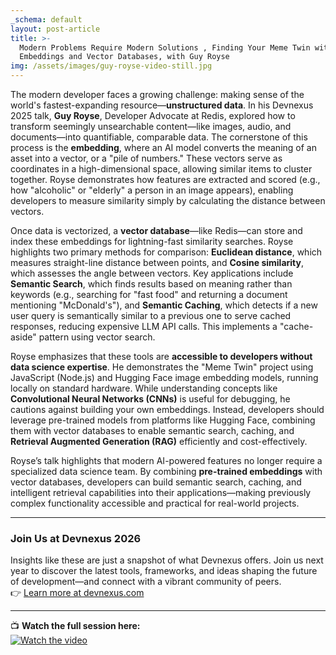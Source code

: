 ```yaml
---
_schema: default
layout: post-article
title: >-
  Modern Problems Require Modern Solutions , Finding Your Meme Twin with
  Embeddings and Vector Databases, with Guy Royse
img: /assets/images/guy-royse-video-still.jpg
---
```

The modern developer faces a growing challenge: making sense of the world's fastest-expanding resource—**unstructured data**. In his Devnexus 2025 talk, **Guy Royse**, Developer Advocate at Redis, explored how to transform seemingly unsearchable content—like images, audio, and documents—into quantifiable, comparable data. The cornerstone of this process is the **embedding**, where an AI model converts the meaning of an asset into a vector, or a "pile of numbers." These vectors serve as coordinates in a high-dimensional space, allowing similar items to cluster together. Royse demonstrates how features are extracted and scored (e.g., how "alcoholic" or "elderly" a person in an image appears), enabling developers to measure similarity simply by calculating the distance between vectors.

Once data is vectorized, a **vector database**—like Redis—can store and index these embeddings for lightning-fast similarity searches. Royse highlights two primary methods for comparison: **Euclidean distance**, which measures straight-line distance between points, and **Cosine similarity**, which assesses the angle between vectors. Key applications include **Semantic Search**, which finds results based on meaning rather than keywords (e.g., searching for "fast food" and returning a document mentioning "McDonald's"), and **Semantic Caching**, which detects if a new user query is semantically similar to a previous one to serve cached responses, reducing expensive LLM API calls. This implements a "cache-aside" pattern using vector search.

Royse emphasizes that these tools are **accessible to developers without data science expertise**. He demonstrates the "Meme Twin" project using JavaScript (Node.js) and Hugging Face image embedding models, running locally on standard hardware. While understanding concepts like **Convolutional Neural Networks (CNNs)** is useful for debugging, he cautions against building your own embeddings. Instead, developers should leverage pre-trained models from platforms like Hugging Face, combining them with vector databases to enable semantic search, caching, and **Retrieval Augmented Generation (RAG)** efficiently and cost-effectively.

Royse’s talk highlights that modern AI-powered features no longer require a specialized data science team. By combining **pre-trained embeddings** with vector databases, developers can build semantic search, caching, and intelligent retrieval capabilities into their applications—making previously complex functionality accessible and practical for real-world projects.

---

### Join Us at Devnexus 2026

Insights like these are just a snapshot of what Devnexus offers. Join us next year to discover the latest tools, frameworks, and ideas shaping the future of development—and connect with a vibrant community of peers.  
👉 [Learn more at devnexus.com](https://devnexus.com)

---

📺 **Watch the full session here:**  
[![Watch the video](https://img.youtube.com/vi/INSERT_VIDEO_ID_HERE/0.jpg)](https://www.youtube.com/watch?v=INSERT_VIDEO_ID_HERE)
